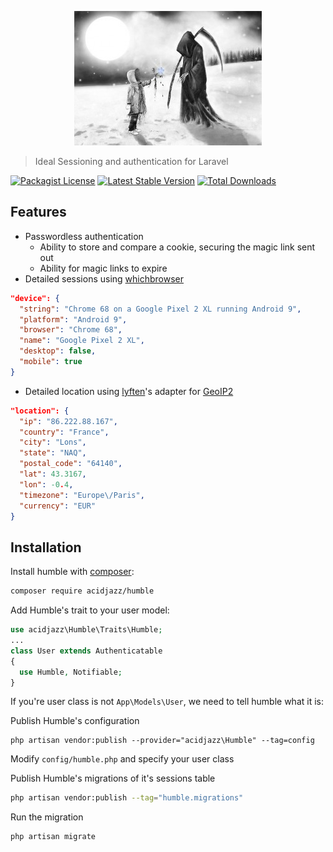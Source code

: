 <p align="center">
  <img src="https://github.com/acidjazz/humble/raw/master/logo.jpg"/>
</p>

> Ideal Sessioning and authentication for Laravel

[![Packagist License](https://poser.pugx.org/acidjazz/humble/license.png)](https://choosealicense.com/licenses/apache-2.0/)
[![Latest Stable Version](https://poser.pugx.org/acidjazz/humble/version.png)](https://packagist.org/packages/acidjazz/humble)
[![Total Downloads](https://poser.pugx.org/acidjazz/humble/d/total.png)](https://packagist.org/packages/barryvdh/humble)

## Features
* Passwordless authentication
  * Ability to store and compare a cookie, securing the magic link sent out
  * Ability for magic links to expire
* Detailed sessions using [whichbrowser](https://github.com/WhichBrowser/Parser-PHP)

```json
"device": {
  "string": "Chrome 68 on a Google Pixel 2 XL running Android 9",
  "platform": "Android 9",
  "browser": "Chrome 68",
  "name": "Google Pixel 2 XL",
  "desktop": false,
  "mobile": true
}
```

* Detailed location using [lyften](https://github.com/Torann/laravel-geoip)'s adapter for [GeoIP2](https://github.com/maxmind/GeoIP2-php)

```json
"location": {
  "ip": "86.222.88.167",
  "country": "France",
  "city": "Lons",
  "state": "NAQ",
  "postal_code": "64140",
  "lat": 43.3167,
  "lon": -0.4,
  "timezone": "Europe\/Paris",
  "currency": "EUR"
}
```

## Installation

Install humble with [composer](https://getcomposer.org/doc/00-intro.md):
```bash
composer require acidjazz/humble
```

Add Humble's trait to your user model:

```php
use acidjazz\Humble\Traits\Humble;
...
class User extends Authenticatable
{
  use Humble, Notifiable;
}
```

If you're user class is not `App\Models\User`, we need to tell humble what it is:

Publish Humble's configuration
```
php artisan vendor:publish --provider="acidjazz\Humble" --tag=config
```
Modify `config/humble.php` and specify your user class


Publish Humble's migrations of it's sessions table
```bash
php artisan vendor:publish --tag="humble.migrations"
```

Run the migration
```bash
php artisan migrate
```


